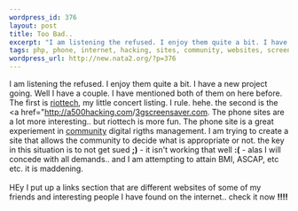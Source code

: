 ```yaml
--- 
wordpress_id: 376
layout: post
title: Too Bad..
excerpt: "I am listening the refused. I enjoy them quite a bit. I have a new project going. Well I have a couple. I have mentioned both of them on here before. The first is riottech, my little concert listing. I rule. hehe. the second is the "
tags: php, phone, internet, hacking, sites, community, websites, screensaver
wordpress_url: http://new.nata2.org/?p=376
---
```

I am listening the refused. I enjoy them quite a bit. I have a new project going. Well I have a couple. I have mentioned both of them on here before. The first is <a href="http://riottech.net">riottech</a>, my little concert listing. I rule. hehe. the second is the <a href="http://a500hacking.com</a>/<a href="http://3gscreensaver.com">3gscreensaver.com</a>. The phone sites are a lot more interesting.. but riottech is more fun. The phone site is a great experiement in <a href="http://www.3gscreensaver.com/community.php">community</a> digital rigths management. I am trying to create a site that allows the community to decide what is appropriate or not. the key in this situation is to not get sued <b>;)</b> - it isn't working that well <b>:(</b> - alas I will concede with all demands.. and I am attempting to attain BMI, ASCAP, etc etc. it is maddening. <br/><br/>HEy I put up a links section that are different websites of some of my friends and interesting people I have found on the internet.. check it now <b>!!!!</b>
